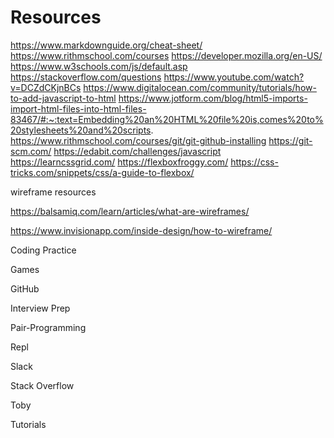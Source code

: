 # Resources

https://www.markdownguide.org/cheat-sheet/
https://www.rithmschool.com/courses
https://developer.mozilla.org/en-US/
https://www.w3schools.com/js/default.asp
https://stackoverflow.com/questions
https://www.youtube.com/watch?v=DCZdCKjnBCs
https://www.digitalocean.com/community/tutorials/how-to-add-javascript-to-html
https://www.jotform.com/blog/html5-imports-import-html-files-into-html-files-83467/#:~:text=Embedding%20an%20HTML%20file%20is,comes%20to%20stylesheets%20and%20scripts.
https://www.rithmschool.com/courses/git/git-github-installing
https://git-scm.com/
https://edabit.com/challenges/javascript
https://learncssgrid.com/
https://flexboxfroggy.com/
https://css-tricks.com/snippets/css/a-guide-to-flexbox/

wireframe resources

https://balsamiq.com/learn/articles/what-are-wireframes/

https://www.invisionapp.com/inside-design/how-to-wireframe/


Coding Practice

Games

GitHub

Interview Prep

Pair-Programming

Repl

Slack

Stack Overflow

Toby

Tutorials
